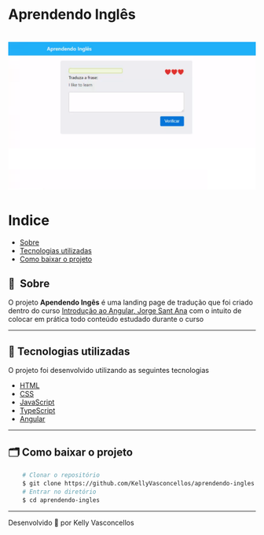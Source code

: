 # Aprendendo Inglês
<h1 align="center">
    <img src="public/apresentacao.png">
</h1>


# Indice

- [Sobre](#-sobre)
- [Tecnologias utilizadas](#-tecnologias-utilizadas)
- [Como baixar o projeto](#-como-baixar-o-projeto)

## 🔖&nbsp; Sobre

O projeto **Apendendo Ingês** é uma landing page de tradução que foi criado dentro do curso [Introdução ao Angular, Jorge Sant Ana](https://www.udemy.com/course/curso-de-desenvolvimento-web-com-es6-typescript-e-angular-4/learn/lecture/6767396#questions) com o intuito de colocar em prática todo conteúdo estudado durante o curso

---

## 🚀 Tecnologias utilizadas

O projeto foi desenvolvido utilizando as seguintes tecnologias

- [HTML](https://developer.mozilla.org/pt-BR/docs/Web/HTML)
- [CSS](https://developer.mozilla.org/pt-BR/docs/Web/CSS)
- [JavaScript](https://developer.mozilla.org/pt-BR/docs/Web/JavaScript)
- [TypeScript](https://www.typescriptlang.org/)
- [Angular](https://angular.io/)

---

## 🗂 Como baixar o projeto

```bash
    # Clonar o repositório
    $ git clone https://github.com/KellyVasconcellos/aprendendo-ingles.git
    # Entrar no diretório
    $ cd aprendendo-ingles
```

---

Desenvolvido 💜 por Kelly Vasconcellos

